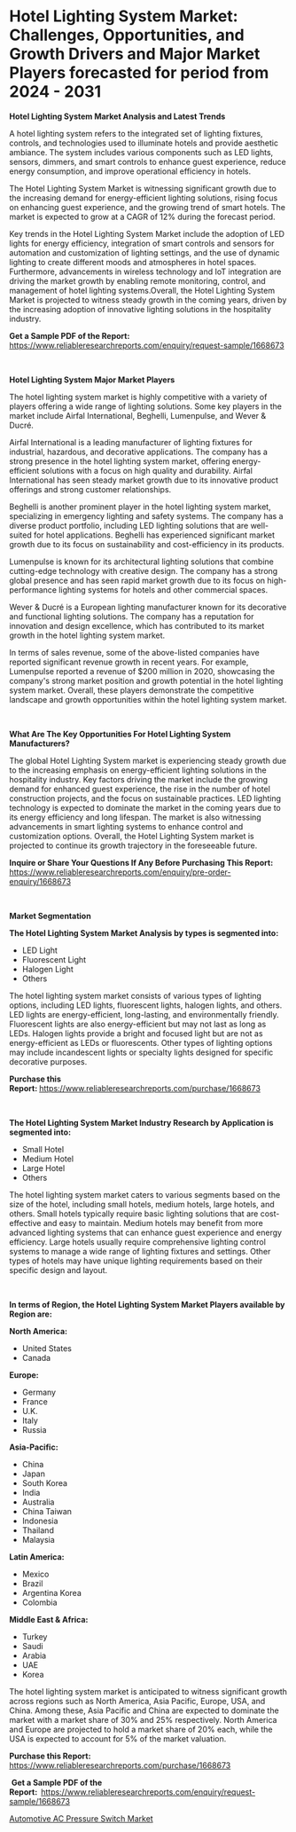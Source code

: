 <p><h1>Hotel Lighting System Market: Challenges, Opportunities, and Growth Drivers and Major Market Players forecasted for period from 2024 - 2031</h1></p><p><strong>Hotel Lighting System Market Analysis and Latest Trends</strong></p>
<p><p>A hotel lighting system refers to the integrated set of lighting fixtures, controls, and technologies used to illuminate hotels and provide aesthetic ambiance. The system includes various components such as LED lights, sensors, dimmers, and smart controls to enhance guest experience, reduce energy consumption, and improve operational efficiency in hotels.</p><p>The Hotel Lighting System Market is witnessing significant growth due to the increasing demand for energy-efficient lighting solutions, rising focus on enhancing guest experience, and the growing trend of smart hotels. The market is expected to grow at a CAGR of 12% during the forecast period.</p><p>Key trends in the Hotel Lighting System Market include the adoption of LED lights for energy efficiency, integration of smart controls and sensors for automation and customization of lighting settings, and the use of dynamic lighting to create different moods and atmospheres in hotel spaces. Furthermore, advancements in wireless technology and IoT integration are driving the market growth by enabling remote monitoring, control, and management of hotel lighting systems.Overall, the Hotel Lighting System Market is projected to witness steady growth in the coming years, driven by the increasing adoption of innovative lighting solutions in the hospitality industry.</p></p>
<p><strong>Get a Sample PDF of the Report:&nbsp;</strong> <a href="https://www.reliableresearchreports.com/enquiry/request-sample/1668673">https://www.reliableresearchreports.com/enquiry/request-sample/1668673</a></p>
<p>&nbsp;</p>
<p><strong>Hotel Lighting System Major Market Players</strong></p>
<p><p>The hotel lighting system market is highly competitive with a variety of players offering a wide range of lighting solutions. Some key players in the market include Airfal International, Beghelli, Lumenpulse, and Wever & Ducré.</p><p>Airfal International is a leading manufacturer of lighting fixtures for industrial, hazardous, and decorative applications. The company has a strong presence in the hotel lighting system market, offering energy-efficient solutions with a focus on high quality and durability. Airfal International has seen steady market growth due to its innovative product offerings and strong customer relationships.</p><p>Beghelli is another prominent player in the hotel lighting system market, specializing in emergency lighting and safety systems. The company has a diverse product portfolio, including LED lighting solutions that are well-suited for hotel applications. Beghelli has experienced significant market growth due to its focus on sustainability and cost-efficiency in its products.</p><p>Lumenpulse is known for its architectural lighting solutions that combine cutting-edge technology with creative design. The company has a strong global presence and has seen rapid market growth due to its focus on high-performance lighting systems for hotels and other commercial spaces.</p><p>Wever & Ducré is a European lighting manufacturer known for its decorative and functional lighting solutions. The company has a reputation for innovation and design excellence, which has contributed to its market growth in the hotel lighting system market.</p><p>In terms of sales revenue, some of the above-listed companies have reported significant revenue growth in recent years. For example, Lumenpulse reported a revenue of $200 million in 2020, showcasing the company's strong market position and growth potential in the hotel lighting system market. Overall, these players demonstrate the competitive landscape and growth opportunities within the hotel lighting system market.</p></p>
<p>&nbsp;</p>
<p><strong>What Are The Key Opportunities For Hotel Lighting System Manufacturers?</strong></p>
<p><p>The global Hotel Lighting System market is experiencing steady growth due to the increasing emphasis on energy-efficient lighting solutions in the hospitality industry. Key factors driving the market include the growing demand for enhanced guest experience, the rise in the number of hotel construction projects, and the focus on sustainable practices. LED lighting technology is expected to dominate the market in the coming years due to its energy efficiency and long lifespan. The market is also witnessing advancements in smart lighting systems to enhance control and customization options. Overall, the Hotel Lighting System market is projected to continue its growth trajectory in the foreseeable future.</p></p>
<p><strong>Inquire or Share Your Questions If Any Before Purchasing This Report:</strong> <a href="https://www.reliableresearchreports.com/enquiry/pre-order-enquiry/1668673">https://www.reliableresearchreports.com/enquiry/pre-order-enquiry/1668673</a></p>
<p>&nbsp;</p>
<p><strong>Market Segmentation</strong></p>
<p><strong>The Hotel Lighting System Market Analysis by types is segmented into:</strong></p>
<p><ul><li>LED Light</li><li>Fluorescent Light</li><li>Halogen Light</li><li>Others</li></ul></p>
<p><p>The hotel lighting system market consists of various types of lighting options, including LED lights, fluorescent lights, halogen lights, and others. LED lights are energy-efficient, long-lasting, and environmentally friendly. Fluorescent lights are also energy-efficient but may not last as long as LEDs. Halogen lights provide a bright and focused light but are not as energy-efficient as LEDs or fluorescents. Other types of lighting options may include incandescent lights or specialty lights designed for specific decorative purposes.</p></p>
<p><strong>Purchase this Report:&nbsp;</strong><a href="https://www.reliableresearchreports.com/purchase/1668673">https://www.reliableresearchreports.com/purchase/1668673</a></p>
<p>&nbsp;</p>
<p><strong>The Hotel Lighting System Market Industry Research by Application is segmented into:</strong></p>
<p><ul><li>Small Hotel</li><li>Medium Hotel</li><li>Large Hotel</li><li>Others</li></ul></p>
<p><p>The hotel lighting system market caters to various segments based on the size of the hotel, including small hotels, medium hotels, large hotels, and others. Small hotels typically require basic lighting solutions that are cost-effective and easy to maintain. Medium hotels may benefit from more advanced lighting systems that can enhance guest experience and energy efficiency. Large hotels usually require comprehensive lighting control systems to manage a wide range of lighting fixtures and settings. Other types of hotels may have unique lighting requirements based on their specific design and layout.</p></p>
<p>&nbsp;</p>
<p><strong>In terms of Region, the Hotel Lighting System Market Players available by Region are:</strong></p>
<p>
    <p> <strong> North America: </strong>
        <ul>
            <li>United States</li>
            <li>Canada</li>
        </ul>
        </p> 
    <p> <strong> Europe: </strong>
        <ul>
            <li>Germany</li>
            <li>France</li>
            <li>U.K.</li>
            <li>Italy</li>
            <li>Russia</li>
        </ul>
        </p> 
    <p> <strong> Asia-Pacific: </strong>
        <ul>
            <li>China</li>
            <li>Japan</li>
            <li>South Korea</li>
            <li>India</li>
            <li>Australia</li>
            <li>China Taiwan</li>
            <li>Indonesia</li>
            <li>Thailand</li>
            <li>Malaysia</li>
        </ul>
        </p> 
    <p> <strong> Latin America: </strong>
        <ul>
            <li>Mexico</li>
            <li>Brazil</li>
            <li>Argentina Korea</li>
            <li>Colombia</li>
        </ul>
        </p> 
    <p> <strong> Middle East & Africa: </strong>
        <ul>
            <li>Turkey</li>
            <li>Saudi</li>
            <li>Arabia</li>
            <li>UAE</li>
            <li>Korea</li>
        </ul>
    </p>
    </p>
<p><p>The hotel lighting system market is anticipated to witness significant growth across regions such as North America, Asia Pacific, Europe, USA, and China. Among these, Asia Pacific and China are expected to dominate the market with a market share of 30% and 25% respectively. North America and Europe are projected to hold a market share of 20% each, while the USA is expected to account for 5% of the market valuation.</p></p>
<p><strong>Purchase this Report: </strong><a href="https://www.reliableresearchreports.com/purchase/1668673">https://www.reliableresearchreports.com/purchase/1668673</a></p>
<p>&nbsp;<strong>Get a Sample PDF of the Report:&nbsp;&nbsp;</strong><a href="https://www.reliableresearchreports.com/enquiry/request-sample/1668673">https://www.reliableresearchreports.com/enquiry/request-sample/1668673</a></p>
<p><strong></strong></p>
<p><p><a href="https://noble-drawer-34c.notion.site/Automotive-AC-Pressure-Switch-Market-Size-Market-Trends-and-Growth-Outlook-forecasted-for-period-f-ce59b0946db54becb17e0fa5f0e93f1d">Automotive AC Pressure Switch Market</a></p></p>